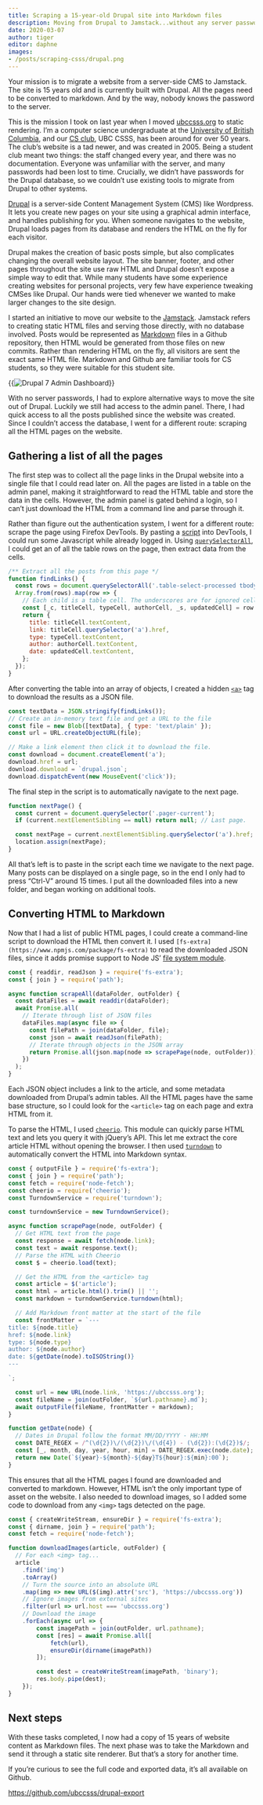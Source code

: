 ```yaml
---
title: Scraping a 15-year-old Drupal site into Markdown files
description: Moving from Drupal to Jamstack...without any server passwords
date: 2020-03-07
author: tiger
editor: daphne
images:
- /posts/scraping-csss/drupal.png
---
```


Your mission is to migrate a website from a server-side CMS to Jamstack. The site is 15 years old and is currently built with Drupal. All the pages need to be converted to markdown. And by the way, nobody knows the password to the server.

This is the mission I took on last year when I moved [ubccsss.org](http://ubccsss.org/) to static rendering. I’m a computer science undergraduate at the [University of British Columbia](https://www.ubc.ca/), and our [CS club](https://ubccsss.org/), UBC CSSS, has been around for over 50 years. The club’s website is a tad newer, and was created in 2005. Being a student club meant two things: the staff changed every year, and there was no documentation. Everyone was unfamiliar with the server, and many passwords had been lost to time. Crucially, we didn’t have passwords for the Drupal database, so we couldn’t use existing tools to migrate from Drupal to other systems.

[Drupal](https://www.drupal.org/) is a server-side Content Management System (CMS) like Wordpress. It lets you create new pages on your site using a graphical admin interface, and handles publishing for you. When someone navigates to the website, Drupal loads pages from its database and renders the HTML on the fly for each visitor.

Drupal makes the creation of basic posts simple, but also complicates changing the overall website layout. The site banner, footer, and other pages throughout the site use raw HTML and Drupal doesn’t expose a simple way to edit that. While many students have some experience creating websites for personal projects, very few have experience tweaking CMSes like Drupal. Our hands were tied whenever we wanted to make larger changes to the site design.

I started an initiative to move our website to the [Jamstack](https://jamstack.org/). Jamstack refers to creating static HTML files and serving those directly, with no database involved. Posts would be represented as [Markdown](https://en.wikipedia.org/wiki/Markdown) files in a Github repository, then HTML would be generated from those files on new commits. Rather than rendering HTML on the fly, all visitors are sent the exact same HTML file. Markdown and Github are familiar tools for CS students, so they were suitable for this student site.

{{<img src="drupal.png" alt="Drupal 7 Admin Dashboard">}}


With no server passwords, I had to explore alternative ways to move the site out of Drupal. Luckily we still had access to the admin panel. There, I had quick access to all the posts published since the website was created. Since I couldn’t access the database, I went for a different route: scraping all the HTML pages on the website.

## Gathering a list of all the pages

The first step was to collect all the page links in the Drupal website into a single file that I could read later on. All the pages are listed in a table on the admin panel, making it straightforward to read the HTML table and store the data in the cells. However, the admin panel is gated behind a login, so I can’t just download the HTML from a command line and parse through it.

Rather than figure out the authentication system, I went for a different route: scrape the page using Firefox DevTools. By pasting a [script](https://github.com/ubccsss/drupal-export/blob/master/scrape_list.js) into DevTools, I could run some Javascript while already logged in. Using [`querySelectorAll`](https://developer.mozilla.org/en-US/docs/Web/API/Document/querySelectorAll), I could get an of all the table rows on the page, then extract data from the cells.

```js
/** Extract all the posts from this page */
function findLinks() {
  const rows = document.querySelectorAll('.table-select-processed tbody tr');
  Array.from(rows).map(row => {
    // Each child is a table cell. The underscores are for ignored cells.
    const [_c, titleCell, typeCell, authorCell, _s, updatedCell] = row.children;
    return {
      title: titleCell.textContent,
      link: titleCell.querySelector('a').href,
      type: typeCell.textContent,
      author: authorCell.textContent,
      date: updatedCell.textContent,
    };
  });
}
```

After converting the table into an array of objects, I created a hidden [`<a>`](https://developer.mozilla.org/en-US/docs/Web/HTML/Element/a) tag to download the results as a JSON file.

```js
const textData = JSON.stringify(findLinks());
// Create an in-memory text file and get a URL to the file
const file = new Blob([textData], { type: 'text/plain' });
const url = URL.createObjectURL(file);

// Make a link element then click it to download the file.
const download = document.createElement('a');
download.href = url;
download.download = `drupal.json`;
download.dispatchEvent(new MouseEvent('click'));
```

The final step in the script is to automatically navigate to the next page.

```js
function nextPage() {
  const current = document.querySelector('.pager-current');
  if (current.nextElementSibling == null) return null; // Last page.

  const nextPage = current.nextElementSibling.querySelector('a').href;
  location.assign(nextPage);
}
```

All that’s left is to paste in the script each time we navigate to the next page. Many posts can be displayed on a single page, so in the end I only had to press “Ctrl-V” around 15 times. I put all the downloaded files into a new folder, and began working on additional tools.

## Converting HTML to Markdown

Now that I had a list of public HTML pages, I could create a command-line script to download the HTML then convert it. I used `[fs-extra](https://www.npmjs.com/package/fs-extra)` to read the downloaded JSON files, since it adds promise support to Node JS’ [file system module](https://nodejs.org/api/fs.html).

```js
const { readdir, readJson } = require('fs-extra');
const { join } = require('path');

async function scrapeAll(dataFolder, outFolder) {
  const dataFiles = await readdir(dataFolder);
  await Promise.all(
    // Iterate through list of JSON files
    dataFiles.map(async file => {
      const filePath = join(dataFolder, file);
      const json = await readJson(filePath);
      // Iterate through objects in the JSON array
      return Promise.all(json.map(node => scrapePage(node, outFolder)));
    })
  );
}
```

Each JSON object includes a link to the article, and some metadata downloaded from Drupal’s admin tables. All the HTML pages have the same base structure, so I could look for the `<article>` tag on each page and extra HTML from it.

To parse the HTML, I used [`cheerio`](https://cheerio.js.org/). This module can quickly parse HTML text and lets you query it with jQuery’s API. This let me extract the core article HTML without opening the browser. I then used [`turndown`](https://github.com/domchristie/turndown) to automatically convert the HTML into Markdown syntax.

```js
const { outputFile } = require('fs-extra');
const { join } = require('path');
const fetch = require('node-fetch');
const cheerio = require('cheerio');
const TurndownService = require('turndown');

const turndownService = new TurndownService();

async function scrapePage(node, outFolder) {
  // Get HTML text from the page
  const response = await fetch(node.link);
  const text = await response.text();
  // Parse the HTML with Cheerio
  const $ = cheerio.load(text);

  // Get the HTML from the <article> tag
  const article = $('article');
  const html = article.html().trim() || '';
  const markdown = turndownService.turndown(html);

  // Add Markdown front matter at the start of the file
  const frontMatter = `---
title: ${node.title}
href: ${node.link}
type: ${node.type}
author: ${node.author}
date: ${getDate(node).toISOString()}
---

`;

  const url = new URL(node.link, 'https://ubccsss.org');
  const fileName = join(outFolder, `${url.pathname}.md`);
  await outputFile(fileName, frontMatter + markdown);
}

function getDate(node) {
  // Dates in Drupal follow the format MM/DD/YYYY - HH:MM
  const DATE_REGEX = /^(\d{2})\/(\d{2})\/(\d{4}) - (\d{2}):(\d{2})$/;
  const [_, month, day, year, hour, min] = DATE_REGEX.exec(node.date);
  return new Date(`${year}-${month}-${day}T${hour}:${min}:00`);
}
```

This ensures that all the HTML pages I found are downloaded and converted to markdown. However, HTML isn’t the only important type of asset on the website. I also needed to download images, so I added some code to download from any `<img>` tags detected on the page.

```js
const { createWriteStream, ensureDir } = require('fs-extra');
const { dirname, join } = require('path');
const fetch = require('node-fetch');

function downloadImages(article, outFolder) {
  // For each <img> tag...
  article
    .find('img')
    .toArray()
    // Turn the source into an absolute URL
    .map(img => new URL($(img).attr('src'), 'https://ubccsss.org'))
    // Ignore images from external sites
    .filter(url => url.host === 'ubccsss.org')
    // Download the image
    .forEach(async url => {
        const imagePath = join(outFolder, url.pathname);
        const [res] = await Promise.all([
            fetch(url),
            ensureDir(dirname(imagePath))
        ]);

        const dest = createWriteStream(imagePath, 'binary');
        res.body.pipe(dest);
    });
}
```

## Next steps

With these tasks completed, I now had a copy of 15 years of website content as Markdown files. The next phase was to take the Markdown and send it through a static site renderer. But that’s a story for another time.

If you’re curious to see the full code and exported data, it’s all available on Github.

https://github.com/ubccsss/drupal-export
